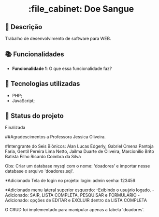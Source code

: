 <h1 align="center">:file_cabinet: Doe Sangue</h1>

## :memo: Descrição
Trabalho de desenvolvimento de software para WEB.

## :books: Funcionalidades
* <b>Funcionalidade 1</b>: O que essa funcionalidade faz?

## :wrench: Tecnologias utilizadas
* PHP;
* JavaScript;


## :dart: Status do projeto
Finalizada

##Agradescimentos a Professora Jessica Oliveira.

#Intengrante do Seis Biônicos:
Alan Lucas Edgerly,
Gabriel Omena Pantoja Faria,
Gentil Pereira Lima Netto,
Jailma Duarte de Oliveira,
Marcionilio Brito Batista Filho
Ricardo Coimbra da Silva

Obs: Criar um database mysql com o nome: 'doadores' e importar nesse database o arquivo 'doadores.sql'.

*Adicionado Tela de login no projeto:
login: admin
senha: 123456

*Adicionado menu lateral superior esquerdo:
-Exibindo o usuário logado.
-Adicionado: SAIR, LISTA COMPLETA, PESQUISAR e FORMULÁRIO
-Adicionado: opções de EDITAR e EXCLUIR dentro da LISTA COMPLETA

O CRUD foi implementado para manipular apenas a tabela 'doadores'.
